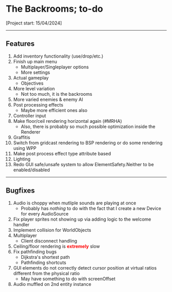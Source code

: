 # The Backrooms; to-do
[Project start: 15/04/2024]

---
## Features
1. Add inventory functionality (use/drop/etc.)
1. Finish up main menu
    - Multiplayer/Singleplayer options
    - More settings
1. Actual gameplay
    - Objectives
1. More level variation
    - Not too much, it is the backrooms
1. More varied enemies & enemy AI
1. Post processing effects
    - Maybe more efficient ones also
1. Controller input
1. Make floor/ceil rendering horizontal again (#MRHA)
    - Also, there is probably so much possible optimization inside the Renderer
1. Graffitis
1. Switch from gridcast rendering to BSP rendering or do some rendering using WPP
1. Make post process effect type attribute based
1. Lighting
1. Redo GUI safe/unsafe system to allow ElementSafety.Neither to be enabled/disabled

---
## Bugfixes
1. Audio is choppy when mutliple sounds are playing at once
    - Probably has _nothing_ to do with the fact that I create a new Device for every AudioSource
1. Fix player sprites not showing up via adding logic to the welcome handler
1. Implement collision for WorldObjects
1. Multiplayer
    - Client disconnect handling
1. Ceiling/floor rendering is <span style="color: red;">**extremely**</span> slow
1. Fix pathfinding bugs
    - Dijkstra's shortest path
    - Pathfinding shortcuts
1. GUI elements do not correctly detect cursor position at virtual ratios different from the physical ratio
    - May have something to do with screenOffset
1. Audio muffled on 2nd entity instance
